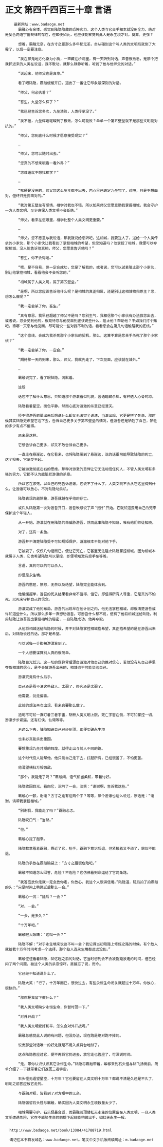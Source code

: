 # 正文 第四千四百三十章 言语
        最新网址：www.badaoge.net
          霸融心有余悸，感觉到陆隐隐藏的恐怖实力，这个人类与它交手根本就没用全力，绝对是契合两道宇宙规律的存在，但即便如此，也应该能察觉到此人是永生境才对，莫非，更强？
      
          想着，霸融无奈，在方寸之距那么多年都无恙，自从碰到这个叫人类的文明后就倒了大霉了，以后一定要注意。
      
          “我在那鬼地方化身为小狗，一直藏在桥洞里，有一天听到对话，声音很熟悉，是那个把我抓进来的人类在说话，我不敢动，就那么静静听着，听到了他与他师父的对话。”
      
          “说起来，他师父也是真惨。”
      
          看了眼陆隐，霸融缓缓开口，道出了一番让它印象最深刻的对话。
      
          “师父，何必执着？”
      
          “畜生，九垒怎么样了？”
      
          “我已经告诉您多次，九垒溃败，人类传承没了。”
      
          “我不信，九垒辉煌璀璨到了极致，怎么可能败？单单一个第五壁垒就不是那些文明能对抗的。”
      
          “师父，您到底什么时候才愿意接受现实？”
      
          …
      
          “师父，您可以随时出去。”
      
          “您真的不想亲眼看一看外界？”
      
          “您难道就不想找相学？”
      
          …
      
          “嘴硬是没用的，师父您这么多年都不出去，内心早已确定九垒完了，对吧，只是不想面对，但终归是要面对的。”
      
          “我对第五壁垒有感情，相学对我也不错，所以如果师父您愿意助我掌握相城，我会守护一方人类文明，至少确保人类文明不会断绝。”
      
          “师父，看来在您眼里，相学比整个人类文明更重要。”
      
          …
      
          “师父，您不愿意与我说话，那我就说给您听吧，这相城，我要送人了，送给一个人类传承的小家伙，那个小家伙让我看到了掌控相城的希望，但您知道吗？他掌控了相城，我便可以夺取相城，没人能告诉他真相，师父，您愿意告诉他吗？”
      
          “畜生，你不会得逞。”
      
          “嗯，是不容易，但一定会成功，您是了解我的，或者说，您可以试着阻止那个小家伙，别让他掌控相城，看看他会不会听您的。”
      
          “相城属于人类文明，属于第五壁垒。”
      
          “是啊，所以您应该告诉他什么呢？是相城的真正归属，还是别让这相城物归原主？您，想怎么做呢？”
      
          “我一定会杀了你，畜生。”
      
          “真有意思，我早已超越了师父不是吗？您别生气，我相信那个小家伙有办法救您出去，或者说，您会见到他的，很期待您与他见面到底该说些什么，阻止他？帮助他？不如我们打个赌吧，待哪一天您与他见面，尽可能说一些对我不利的话，看看您会在第几句话触碰我的底线。”
      
          “这个底线，会成为我杀死那个小家伙的契机，那么，这算不算是您亲手杀死了那个小家伙？”
      
          “我一定会杀了你，一定会。”
      
          “期待那一天的到来，那么，师父，我就先走了，下次见面，应该就在城外。”
      
          …
      
          霸融说完了，看了眼陆隐，沉默着。
      
          这段
      
          话它不了解什么意思，只知道那个游澈看似礼貌，言语暗藏杀机，有种透人心骨的凉。
      
          陆隐看着星空，面色平静，然而心底对游澈的杀意已经漫天。
      
          怪不得游吾前辈出来后想说什么却又无法完全说清，当澈出现，它更是拼了死命，那时候其实陆隐更希望它活下去，告诉自己更多关于第五壁垒的情况，但游吾还是牺牲了自己，牺牲的多少有点不值得。
      
          原来是这样。
      
          它想告诉自己更多，却又不敢告诉自己更多。
      
          一直走在悬崖边，在它看来，也将陆隐带到了悬崖边，说的话很可能导致陆隐的死亡，这个损失，它承受不起。
      
          它被游澈彻底左右的思维，那种对游澈的忌惮让它无法相信任何人，不管人类文明有多强的实力，它都不认为能阻拦游澈的杀意。
      
          所以它在求死，以自己的死告诉游澈，它说不了什么了，人类文明不会从它这里得到什么，让游澈可以放心，不对陆隐动杀机。
      
          陆隐表现的越惊艳，游吾就越在乎他的存亡。
      
          或许从陆隐第一次对游吾开口，游吾欣慰说了声‘很好’开始，它就知道要用自己的死来保护这个年轻人。
      
          从一开始，游澈就在用陆隐的命威胁游吾，然而此事陆隐不知晓，唯有他们师徒知晓。
      
          对了，还有一条鱼。
      
          游吾并不清楚陆隐受不可知规矩保护，游澈根本不能对他下手。
      
          它被耍了，仅仅几句话而已，便让它死亡，它甚至无法阻止陆隐掌控相城，因为相城本就属于人类，它也希望陆隐可以掌控，即便明知澈有后手在等着。
      
          言语，真的可以的可以杀人。
      
          即便是永生境。
      
          游吾的憋屈，愤怒，无奈以及绝望，陆隐完全能体会到。
      
          他缓缓握拳，游吾的死从结果看非常不值得，但它，却值得所有人尊重，它是真的不怕死，以死来守护自己的信念。
      
          游澈完成了他的布局，游吾的出现早在他计划之内，他无法掌控相城，却很清楚游吾或许知道些什么，所以那么多年一直想劝游吾，可游吾什么都不说，便有了他将相城送给陆隐，利用陆隐让游吾说出掌控相城的秘密，一旦陆隐成功，他再夺取。
      
          从他将相城送给陆隐的时候，并不对陆隐掌控相城抱希望，真正抱希望的是在游吾出来后，对陆隐说过的话，那才是希望。
      
          可以说每一步都被游澈算到了。
      
          一个人想要谋算别人真的很简单。
      
          陆隐目光低沉，这一切的谋算背后源自游澈对他自己的绝对信心，若他没有从自己手里夺取相城的信心，是不会放游吾出来的，相城也不可能交给自己。
      
          游澈究竟有什么后手。
      
          自己还是看不清这些敌人，太弱了，终究还是太弱了。
      
          他需要，剑走偏锋。
      
          此前的想法再次出现，看来真要那么做了。
      
          透明不可知一直盯着三者宇宙，斩断人类文明上限，死亡宇宙在侧，不可知掌控一切，游澈步步紧逼，还有红侠，仙翎等等。
      
          若这么下去，陆隐知道自己已经到顶，即便突破永生境
      
          也未必真能杀出重围。
      
          要想重现九垒时期的辉煌，就得走出与前人不同的路。
      
          这个时代没人能帮他，他只能自己走下去，扛起所有，已经很苦了，不怕更苦。
      
          他渴望横扫万般强敌。
      
          “那个，我能走了吗？”霸融问，语气相当柔和，带着讨好。
      
          陆隐收回目光，看向它，沉吟了一会，淡笑：“谢谢啊，告诉我这些。”
      
          霸融心一颤，谢谢？方寸之距有这两个字？等等，那个游澈也这么说过，原话是：“谢谢，请帮我掌控相城。”
      
          “别谢我，我能走了吗？”霸融忐忑。
      
          陆隐叹口气：“当然。”
      
          “但。”
      
          霸融心提了起来。
      
          陆隐歉意看着霸融，靠近了它，抬手，霸融下意识后退，但紧接着又不动了，貌似不能退。
      
          陆隐的手放在霸融脑袋上：“方寸之距很危险吧。”
      
          霸融不知道怎么回答，危险？不危险？它仿佛看到命运给了它两条路。
      
          “我答应放你走就一定会放你走，你放心，我这个人很讲信用。”陆隐道，随后拍了拍霸融的头：“只是时间上稍微延后那么一会。”
      
          霸融心一沉：“延后？一会？”
      
          “对，一会。”
      
          “一会，是多久？”
      
          “十万年吧。”
      
          霸融瞪大眼睛：“这叫一会？”
      
          陆隐不解：“对于永生境来说这不叫一会？我记得当初刚踏上修炼之路的时候，有个敌人就给我十万年时间考虑一个选择，那个敌人连永生境都远远没到。”
      
          霸融怔怔看着陆隐，回忆起之前的对话，它当时想到会不会被拖延放走的时间，但已经问了两个问题，被这个人类的杀意惊吓，直接忘了说，而今…
      
          它已经不知道说什么了。
      
          陆隐大笑：“行了，十万年而已，很快过去，有些永恒生命闭关就超过十万年，你放心，很快的。”
      
          “那你把我留下做什么？”
      
          “我人类文明缺少永恒生命，你暂时顶一下。”
      
          “对外开战？”
      
          “我人类文明爱好和平，怎么会对外开战呢。”
      
          霸融总感觉此人说的有问题，但没办法，现在跑是绝对跑不掉的。
      
          说出那些对话唯一的好处就是不用入点将台地狱了。
      
          这点陆隐答应过它，便不再将它扔进去，放它走也答应了，可没说时间。
      
          “走，带你认识认识其它永恒生命。”陆隐将霸融带着，瞬移来到石头怪与陆飞扬面前，简单介绍了一下就带着它们返回三者宇宙。
      
          石头怪无语望星空，十万年？它也要留在人类文明十万年？都说不清是久还是不久了，明明之前答应放它走的。
      
          与霸融对视，皆看到了对方眼中的无奈。
      
          陆隐强留石头怪与霸融，确实因为人类文明永生境数量太少了。
      
          相城需要守护，石头怪最合适，而霸融则顶替扛天永生的位置留在人类文明，一旦人类文明遭遇危险，它在不威胁生命的前提下起码能稍微出手，如扛天永生一般。
      
      
      http://www.badaoge.net/book/13084/41788719.html
      
      请记住本书首发域名：www.badaoge.net。笔尖中文手机版阅读网址：m.badaoge.net